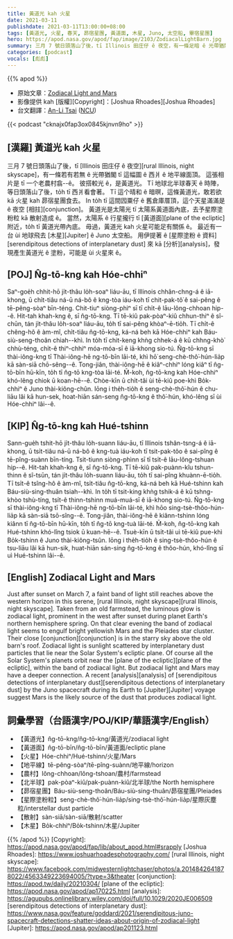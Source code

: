 ```yaml
---
title: 黃道光 kah 火星
date: 2021-03-11
publishdate: 2021-03-11T13:00:00+08:00
tags: [黃道光, 火星, 春天, 昴宿星團, 黃道面, 木星, Juno, 太空船, 畢宿星團]
hero: https://apod.nasa.gov/apod/fap/image/2103/ZodiacalLightBarn.jpg
summary: 三月 7 號日頭落山了後，tī Illinois 田庄仔 ê 夜空，有一條足暗 ê 光帶猶閣 tī 這幅圖 ê 西爿 ê 地平線面頂。這張相片是 tī 農村翕--ê。彼搭較光 ê，是黃道光。
categories: [podcast]
vocals: [彪彪]
---
```


{{% apod %}}

- 原始文章：[Zodiacal Light and Mars](https://apod.nasa.gov/apod/ap210311.html)
- 影像提供 kah [版權][Copyright]：[Joshua Rhoades][Joshua Rhoades]
- 台文翻譯：[An-Li Tsai](mailto:thianbun.taigi@gmail.com) ([NCU](https://www.astro.ncu.edu.tw))

{{< podcast "cknajx0fap3ox0845kjnvn9ho" >}}

## [漢羅] 黃道光 kah 火星
三月 7 號日頭落山了後，tī [Illinois 田庄仔 ê 夜空][rural Illinois, night skyscape]，有一條若有若無 ê 光帶猶閣 tī 這幅圖 ê 西爿 ê 地平線面頂。
這張相片是 tī 一个老農村翕--ê。
彼搭較光 ê，是黃道光。
Tī 地球北半球春天 ê 時陣，等日頭落山了後，to̍h tī 西爿看會著。
Tī 這个晴和 ê 暗暝，這條黃道光，敢若欲 kā 火星 kah 昴宿星團食去。
In to̍h tī 這間囥粟仔 ê 舊倉庫厝頂，這个天星滿滿是 ê 夜空 [相拄][conjunction]。
黃道光是太陽光 tī 太陽系黃道面內底，去予星際塗粉粒 kā 散射造成 ê。
當然，太陽系 ê 行星攏行 tī [黃道面][plane of the ecliptic] 附近，to̍h tī 黃道光帶內底。
毋過，黃道光 kah 火星可能足有關係 ê。
最近有一台 ùi 地球飛去 [木星][Jupiter] ê Juno 太空船。
用伊提著 ê [星際塗粉 ê 資料][serendipitous detections of interplanetary dust] 來 kā [分析][analysis]，發現產生黃道光 ê 塗粉，可能是 ùi 火星來 ê。

## [POJ] N̂g-tō-kng kah Hóe-chhiⁿ
Saⁿ-goe̍h chhit-hō ji̍t-thâu lo̍h-soaⁿ liáu-āu, tī Illinois chhân-chng-á ê iā-khong, ū chi̍t-tiâu ná-ū ná-bô ê kng-tòa iáu-koh tī chit-pak-tô͘ ê sai-pêng ê tē-pêng-sòaⁿ bīn-téng.
Chit-tiuⁿ siòng-phìⁿ sī tī chi̍t-ê lāu-lông-chhoan hip--ê.
Hit-tah khah-kng ê, sī n̂g-tō-kng.
Tī tē-kiû pak-pòaⁿ-kiû chhun-thiⁿ ê sî-chūn, tán ji̍t-thâu lo̍h-soaⁿ liáu-āu, to̍h tī sai-pêng khòaⁿ-ē-tio̍h.
Tī chi̍t-ê chêng-hô ê àm-mî, chi̍t-tiâu n̂g-tō-kng, ká-ná beh kā Hóe-chhiⁿ kah Báu-siù-seng-thoân chiah--khì.
In to̍h tī chit-keng khǹg chhek-á ê kū chhng-khò͘ chhù-téng, chi̍t-ê thiⁿ-chhiⁿ móa-móa-sī ê iā-khong sio-tú.
N̂g-tō-kng sī thài-iông-kng tī Thài-iông-hē ng-tō-bīn lāi-té, khì hō͘ seng-chè-thô͘-hún-lia̍p kā sàn-siā chō-sêng--ê.
Tong-jiân, thài-iông-hē ê kiâⁿ-chhiⁿ lóng kiâⁿ tī n̂g-tō-bīn hū-kīn, to̍h tī n̂g-tō kng-tòa lāi-té.
M̄-koh, n̂g-tō-kng kah Hóe-chhiⁿ khó-lêng chiok ū koan-hē--ê.
Chòe-kīn ū chi̍t-tâi ùi tē-kiû poe-khì Bo̍k-chhiⁿ ê Juno thài-kiông-chûn.
Iōng i the̍h-tio̍h ê seng-chè-thô͘-hún ê chu-liāu lâi kā hun-sek, hoat-hiān sán-seng n̂g-tō-kng ê thô͘-hún, khó-lêng sī ùi Hóe-chhiⁿ lâi--ê.

## [KIP] N̂g-tō-kng kah Hué-tshinn
Sann-gue̍h tshit-hō ji̍t-thâu lo̍h-suann liáu-āu, tī Illinois tshân-tsng-á ê iā-khong, ū tsi̍t-tiâu ná-ū ná-bô ê kng-tuà iáu-koh tī tsit-pak-tôo ê sai-pîng ê tē-pîng-suànn bīn-tíng.
Tsit-tiunn siòng-phìnn sī tī tsi̍t-ê lāu-lông-tshuan hip--ê.
Hit-tah khah-kng ê, sī n̂g-tō-kng.
Tī tē-kiû pak-puànn-kîu tshun-thinn ê sî-tsūn, tán ji̍t-thâu lo̍h-suann liáu-āu, to̍h tī sai-pîng khuànn-ē-tio̍h.
Tī tsi̍t-ê tsîng-hô ê àm-mî, tsi̍t-tiâu n̂g-tō-kng, ká-ná beh kā Hué-tshinn kah Báu-siù-sing-thuân tsiah--khì.
In to̍h tī tsit-king khǹg tshik-á ê kū tshng-khòo tshù-tíng, tsi̍t-ê thinn-tshinn muá-muá-sī ê iā-khong sio-tú.
N̂g-tō-kng sī thài-iông-kng tī Thài-iông-hē ng-tō-bīn lāi-té, khì hōo sing-tsè-thôo-hún-lia̍p kā sàn-siā tsō-sîng--ê.
Tong-jiân, thài-iông-hē ê kiânn-tshinn lóng kiânn tī n̂g-tō-bīn hū-kīn, to̍h tī n̂g-tō kng-tuà lāi-té.
M̄-koh, n̂g-tō-kng kah Hué-tshinn khó-lîng tsiok ū kuan-hē--ê.
Tsuè-kīn ū tsi̍t-tâi uì tē-kiû pue-khì Bo̍k-tshinn ê Juno thài-kiông-tsûn.
Iōng i the̍h-tio̍h ê sing-tsè-thôo-hún ê tsu-liāu lâi kā hun-sik, huat-hiān sán-sing n̂g-tō-kng ê thôo-hún, khó-lîng sī uì Hué-tshinn lâi--ê.

## [English] Zodiacal Light and Mars
Just after sunset on March 7, a faint band of light still reaches above the western horizon in this serene, [rural Illinois, night skyscape][rural Illinois, night skyscape]. Taken from an old farmstead, the luminous glow is zodiacal light, prominent in the west after sunset during planet Earth's northern hemisphere spring. On that clear evening the band of zodiacal light seems to engulf bright yellowish Mars and the Pleiades star cluster. Their close [conjunction][conjunction] is in the starry sky above the old barn's roof. Zodiacal light is sunlight scattered by interplanetary dust particles that lie near the Solar System's ecliptic plane. Of course all the Solar System's planets orbit near the [plane of the ecliptic][plane of the ecliptic], within the band of zodiacal light. But zodiacal light and Mars may have a deeper connection. A recent [analysis][analysis] of [serendipitous detections of interplanetary dust][serendipitous detections of interplanetary dust] by the Juno spacecraft during its Earth to [Jupiter][Jupiter] voyage suggest Mars is the likely source of the dust that produces zodiacal light.


## 詞彙學習（台語漢字/POJ/KIP/華語漢字/English）

- 【黃道光】n̂g-tō-kng/n̂g-tō-kng/黃道光/zodiacal light
- 【黃道面】n̂g-tō-bīn/n̂g-tō-bīn/黃道面/ecliptic plane
- 【火星】Hóe-chhiⁿ/Hué-tshinn/火星/Mars
- 【地平線】tē-pêng-sòaⁿ/tē-pîng-suànn/地平線/horizon
- 【農村】lông-chhoan/lông-tshoan/農村/farmstead
- 【北半球】pak-pòaⁿ-kiû/pak-puànn-kiû/北半球/the North hemisphere
- 【昴宿星團】Báu-siù-seng-thoân/Báu-siù-sing-thuân/昴宿星團/Pleiades
- 【星際塗粉粒】seng-chè-thô͘-hún-lia̍p/sing-tsè-thô͘-hún-lia̍p/星際灰塵粒/interstellar dust particle
- 【散射】sàn-siā/sàn-siā/散射/scatter
- 【木星】Bo̍k-chhiⁿ/Bo̍k-tshinn/木星/Jupiter


{{% /apod %}}
[Copyright]: https://apod.nasa.gov/apod/fap/lib/about_apod.html#srapply
[Joshua Rhoades]: https://www.joshuarhoadesphotography.com/
[rural Illinois, night skyscape]: https://www.facebook.com/midwesternlightchaser/photos/a.2014842641878022/4563349223694005/?type=3&theater
[conjunction]: https://apod.tw/daily/20210304/
[plane of the ecliptic]: https://apod.nasa.gov/apod/ap170225.html
[analysis]: https://agupubs.onlinelibrary.wiley.com/doi/full/10.1029/2020JE006509
[serendipitous detections of interplanetary dust]: https://www.nasa.gov/feature/goddard/2021/serendipitous-juno-spacecraft-detections-shatter-ideas-about-origin-of-zodiacal-light
[Jupiter]: https://apod.nasa.gov/apod/ap201123.html
